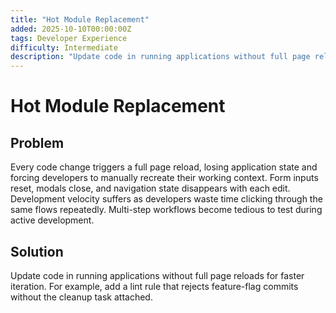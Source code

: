 ```yaml
---
title: "Hot Module Replacement"
added: 2025-10-10T00:00:00Z
tags: Developer Experience
difficulty: Intermediate
description: "Update code in running applications without full page reloads for faster iteration."
---
```

# Hot Module Replacement

## Problem

Every code change triggers a full page reload, losing application state and forcing developers to manually recreate their working context. Form inputs reset, modals close, and navigation state disappears with each edit. Development velocity suffers as developers waste time clicking through the same flows repeatedly. Multi-step workflows become tedious to test during active development.

## Solution

Update code in running applications without full page reloads for faster iteration. For example, add a lint rule that rejects feature-flag commits without the cleanup task attached.
